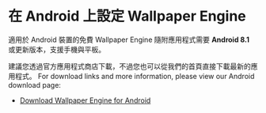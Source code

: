 # 在 Android 上設定 Wallpaper Engine

適用於 Android 裝置的免費 Wallpaper Engine 隨附應用程式需要 **Android 8.1** 或更新版本，支援手機與平板。

建議您透過官方應用程式商店下載，不過您也可以從我們的首頁直接下載最新的應用程式。 For download links and more information, please view our Android download page:

* [Download Wallpaper Engine for Android](https://www.wallpaperengine.io/android/)

